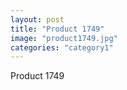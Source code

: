 ```yaml
---
layout: post
title: "Product 1749"
image: "product1749.jpg"
categories: "category1"
---
```

Product 1749
